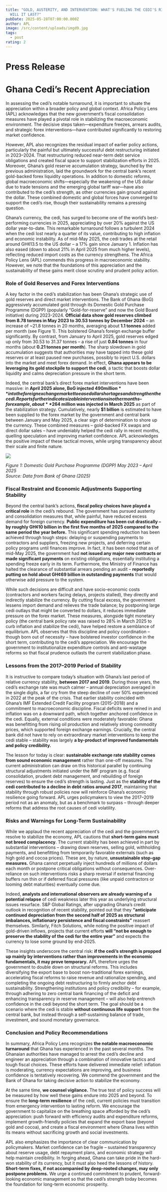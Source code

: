 ```yaml
---
title: "GOLD, AUSTERITY, AND INTERVENTION: WHAT'S FUELING THE CEDI'S RISE - AND
  WILL IT LAST?"
pubDate: 2025-05-28T07:00:00.000Z
author: APL
image: /src/content/uploads/imgd9.jpg
tags:
  - post
rating: 2
---
```

# Press Release

# Ghana Cedi’s Recent Appreciation 

In assessing the cedi’s notable turnaround, it is important to situate the appreciation within a broader policy and global context. Africa Policy Lens (APL) acknowledges that the new government’s fiscal consolidation measures have played a pivotal role in stabilizing the macroeconomic environment. The decisive steps taken—expenditure freezes, arrears audits, and strategic forex interventions—have contributed significantly to restoring market confidence.

However, APL also recognizes the residual impact of earlier policy actions, particularly the painful but ultimately successful debt restructuring initiated in 2023–2024. That restructuring reduced near-term debt service obligations and created fiscal space to support stabilization efforts in 2025. Moreover, Ghana’s gold reserve accumulation strategy, launched by the previous administration, laid the groundwork for the central bank’s recent gold-backed forex liquidity operations. In addition to domestic reforms, global macroeconomic shifts—especially the weakening of the US dollar due to trade tensions and the emerging global tariff war—have also contributed to the cedi’s strength, as other currencies gain ground against the dollar. These combined domestic and global forces have converged to support the cedi’s rise, though their sustainability remains a pressing question.

Ghana’s currency, the cedi, has surged to become one of the world’s best-performing currencies in 2025, appreciating by over 20% against the US dollar year-to-date. This remarkable turnaround follows a turbulent 2024 when the cedi lost nearly a quarter of its value, contributing to high inflation and economic instability. As of mid-May 2025, the cedi trades at the retail around GH¢13.5 to the US dollar – a 17% gain since January 1. Inflation has also eased (down to about 21% in April 2025 from much higher levels), reflecting reduced import costs as the currency strengthens. The Africa Policy Lens (APL) commends this progress in macroeconomic stability. However, we note that the foundations of this appreciation and the sustainability of these gains merit close scrutiny and prudent policy action.

### **Role of Gold Reserves and Forex Interventions**

A key factor in the cedi’s stabilization has been Ghana’s strategic use of gold reserves and direct market interventions. The Bank of Ghana (BoG) aggressively accumulated gold through its Domestic Gold Purchase Programme (DGPP) (popularly “Gold-for-reserve” and now the Gold Board initiative) during 2023-2024. **Official data show gold reserves climbed from 8.78 tonnes in May 2023 to 30.53 tonnes by December 2024** – an increase of ~21.8 tonnes in 20 months, averaging about **1.1 tonnes** added per month (see Figure 1). This bolstered Ghana’s foreign exchange buffer significantly. By contrast, from January to April 2025, gold reserves edged up only from 30.53 to 31.37 tonnes – a rise of just **0.84 tonnes** in four months (about **0.21 tonnes per month**). The sharp slowdown in gold accumulation suggests that authorities may have tapped into these gold reserves or at least paused new purchases, possibly to inject U.S. dollars into the market and meet forex demand. In effect, **Ghana appears to be leveraging its gold stockpile to support the cedi**, a tactic that boosts dollar liquidity and calms depreciation pressure in the short term.

Indeed, the central bank’s direct forex market interventions have been massive: in **April 2025 alone, BoG injected $490 million** into the foreign exchange market to ease dollar shortages and strengthen the cedi. Reports further indicate sizable interventions in other months – for example, about **$264 million was injected in March 2025** as part of the stabilization strategy. Cumulatively, nearly **$1 billion** is estimated to have been supplied to the forex market by the government and central bank between January and May 2025, a clear sign of determination to shore up the currency. These combined measures – gold-backed FX swaps and direct dollar sales – have undeniably helped the cedi rally in recent months, quelling speculation and improving market confidence. APL acknowledges the positive impact of these tactical moves, while urging transparency about their scale and finite nature.

![](/src/content/uploads/img39.jpg)

*Figure 1: Domestic Gold Purchase Programme (DGPP) May 2023 – April 2025\
Source: Data from Bank of Ghana (2025)*

### **Fiscal Restraint and Economic Adjustments Supporting Stability**

Beyond the central bank’s actions, **fiscal policy choices have played a critical role** in the cedi’s rebound. The government has pursued austerity and consolidation measures that, while painful, have reduced excess demand for foreign currency. **Public expenditure has been cut drastically – by roughly GH¢10 billion in the first five months of 2025 compared to the same period the year before.** This significant spending reduction has been achieved through tough steps: delaying or suspending payments to contractors and suppliers, freezing new projects, and deferring certain policy programs until finances improve. In fact, it has been noted that as of mid-May 2025, the government had **not issued any major new contracts or made significant payments** on existing obligations, essentially instituting a spending freeze early in its term. Furthermore, the Ministry of Finance has halted the clearance of substantial arrears pending an audit – **reportedly putting on hold about GH¢69 billion in outstanding payments** that would otherwise add pressure to the system.

While such decisions are difficult and have socio-economic costs (contractors and workers facing delays, projects stalled), they directly and indirectly stabilize the currency. By cutting fiscal excess, the government lessens import demand and relieves the trade balance; by postponing large cedi outlays that might be converted to dollars, it reduces immediate pressure on the forex market. These measures, alongside tight monetary policy (the central bank policy rate was raised to 28% in March 2025 to curb inflation and stabilize the cedi), have helped restore a semblance of equilibrium. APL observes that this discipline and policy coordination – though born out of necessity – have bolstered investor confidence in the short term, contributing to the cedi’s appreciation. We encourage the government to institutionalize expenditure controls and anti-wastage reforms so that fiscal prudence outlasts the current stabilization phase.

### **Lessons from the 2017–2019 Period of Stability**

It is instructive to compare today’s situation with Ghana’s last period of relative currency stability, **between 2017 and 2019**. During those years, the cedi’s exchange rate was much calmer – annual depreciation averaged in the single digits, a far cry from the steep decline of over 50% experienced in 2022 at the peak of the crisis. That earlier stability coincided with Ghana’s IMF Extended Credit Facility program (2015–2018) and a commitment to macroeconomic discipline. Fiscal deficits were reined in and inflation was on a downward path, which together anchored confidence in the cedi. Equally, external conditions were moderately favorable: Ghana was benefitting from rising oil production and relatively strong commodity prices, which supported foreign exchange earnings. Crucially, the central bank did not have to rely on extraordinary market interventions to keep the cedi stable – stability was largely **a by-product of improved fundamentals and policy credibility.**

The lesson for today is clear: **sustainable exchange rate stability comes from sound economic management** rather than one-off measures. The current administration can draw on this historical parallel by continuing structural adjustments initiated under the IMF program (e.g. fiscal consolidation, prudent debt management, and rebuilding of foreign reserves) to ensure the cedi’s strength is lasting. Just as the **stability of the cedi contributed to a decline in debt ratios around 2017**, maintaining that stability through robust policies now will reinforce Ghana’s economic resilience going forward. APL urges policymakers to view the 2017–2019 period not as an anomaly, but as a benchmark to surpass – through deeper reforms that address the root causes of cedi volatility.

### **Risks and Warnings for Long-Term Sustainability**

While we applaud the recent appreciation of the cedi and the government’s resolve to stabilize the economy, APL cautions that **short-term gains must not breed complacency**. The current stability has been achieved in part by substantial interventions – drawing down reserves, selling gold, withholding payments, and benefitting from temporarily favorable externals (such as high gold and cocoa prices). These are, by nature, **unsustainable stop-gap measures.** Ghana cannot perpetually inject hundreds of millions of dollars each month or postpone critical obligations without consequences. Over-reliance on such interventions risks a sharp reversal if external financing buffers run thin or if deferred fiscal pressures (like unpaid contractors or looming debt maturities) eventually come due.

Indeed, **analysts and international observers are already warning of a potential relapse** of cedi weakness later this year as underlying structural issues resurface. S&P Global Ratings, after upgrading Ghana’s credit outlook in recognition of recent stability, pointed out that they **“anticipate continued depreciation from the second half of 2025 as structural imbalances, inflationary persistence and fiscal constraints”** reassert themselves. Similarly, Fitch Solutions, while noting the positive impact of gold-driven inflows, projects that current efforts **will “not be enough to preserve the stability of the cedi for the entire year”** and expects the currency to lose some ground by end-2025.

These insights underscore the central risk: **if the cedi’s strength is propped up mainly by interventions rather than improvements in the economic fundamentals, it may prove temporary.** APL therefore urges the government to double down on structural reforms. This includes diversifying the export base to boost non-traditional forex earnings, accelerating fiscal reforms to raise revenue and rationalize spending, and completing the ongoing debt restructuring to firmly anchor debt sustainability. Strengthening institutions and policy credibility – for example, through adhering to zero central bank financing of the deficit and enhancing transparency in reserve management – will also help entrench confidence in the cedi beyond the short term. The goal should be a scenario where the cedi is stable **without continuous life support** from the central bank, but instead through a self-sustaining balance of trade, investment, and sound monetary governance.

### **Conclusion and Policy Recommendations**

In summary, Africa Policy Lens recognizes **the notable macroeconomic turnaround** that Ghana has experienced in the past several months. The Ghanaian authorities have managed to arrest the cedi’s decline and engineer an appreciation through a combination of innovative tactics and tough fiscal choices. These efforts have delivered immediate relief: inflation is moderating, currency expectations are improving, and business confidence is tentatively recovering. We commend the government and the Bank of Ghana for taking decisive action to stabilize the economy.

At the same time, **we counsel vigilance.** The true test of policy success will be measured by how well these gains endure into 2025 and beyond. To ensure the **long-term resilience** of the cedi, current policies must transition from emergency intervention to lasting reform. We encourage the government to capitalize on the breathing space afforded by the cedi’s appreciation: push forward with efficiency audits and expenditure reforms, implement growth-friendly policies that expand the export base (beyond gold and cocoa), and create a fiscal environment where Ghana lives within its means without sacrificing growth and social investments.

APL also emphasizes the importance of clear communication by policymakers. Market confidence can be fragile – sustained transparency about reserve usage, debt repayment plans, and economic strategy will help maintain credibility. In forging ahead, Ghana can take pride in the hard-won stability of its currency, but it must also heed the lessons of history. **Short-term fixes, if not accompanied by deep-rooted changes, may only postpone problems.** We urge a continued commitment to prudent, forward-looking economic management so that the cedi’s strength today becomes the foundation for long-term economic prosperity.

